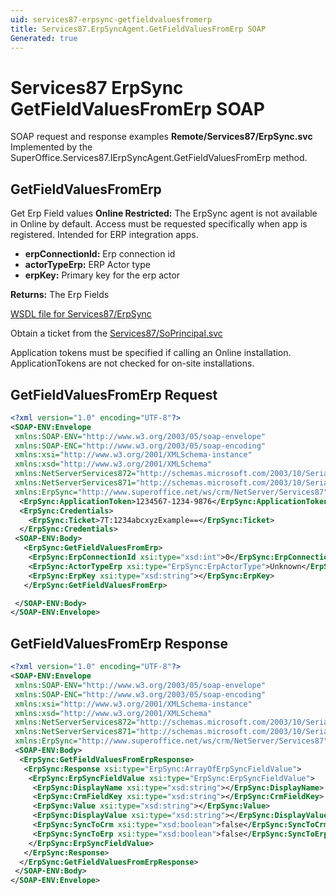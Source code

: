 ```yaml
---
uid: services87-erpsync-getfieldvaluesfromerp
title: Services87.ErpSyncAgent.GetFieldValuesFromErp SOAP
Generated: true
---
```


# Services87 ErpSync GetFieldValuesFromErp SOAP

SOAP request and response examples **Remote/Services87/ErpSync.svc**
Implemented by the <see cref="M:SuperOffice.Services87.IErpSyncAgent.GetFieldValuesFromErp">SuperOffice.Services87.IErpSyncAgent.GetFieldValuesFromErp</see> method.

## GetFieldValuesFromErp

Get Erp Field values
<para /><b>Online Restricted:</b> The ErpSync agent is not available in Online by default. Access must be requested specifically when app is registered. Intended for ERP integration apps.

* **erpConnectionId:** Erp connection id
* **actorTypeErp:** ERP Actor type
* **erpKey:** Primary key for the erp actor

**Returns:** The Erp Fields


[WSDL file for Services87/ErpSync](../Services87-ErpSync.md)

Obtain a ticket from the [Services87/SoPrincipal.svc](../SoPrincipal/SoPrincipal.md)

Application tokens must be specified if calling an Online installation. ApplicationTokens are not checked for on-site installations.

## GetFieldValuesFromErp Request

```xml
<?xml version="1.0" encoding="UTF-8"?>
<SOAP-ENV:Envelope
 xmlns:SOAP-ENV="http://www.w3.org/2003/05/soap-envelope"
 xmlns:SOAP-ENC="http://www.w3.org/2003/05/soap-encoding"
 xmlns:xsi="http://www.w3.org/2001/XMLSchema-instance"
 xmlns:xsd="http://www.w3.org/2001/XMLSchema"
 xmlns:NetServerServices872="http://schemas.microsoft.com/2003/10/Serialization/Arrays"
 xmlns:NetServerServices871="http://schemas.microsoft.com/2003/10/Serialization/"
 xmlns:ErpSync="http://www.superoffice.net/ws/crm/NetServer/Services87">
  <ErpSync:ApplicationToken>1234567-1234-9876</ErpSync:ApplicationToken>
  <ErpSync:Credentials>
    <ErpSync:Ticket>7T:1234abcxyzExample==</ErpSync:Ticket>
  </ErpSync:Credentials>
 <SOAP-ENV:Body>
   <ErpSync:GetFieldValuesFromErp>
    <ErpSync:ErpConnectionId xsi:type="xsd:int">0</ErpSync:ErpConnectionId>
    <ErpSync:ActorTypeErp xsi:type="ErpSync:ErpActorType">Unknown</ErpSync:ActorTypeErp>
    <ErpSync:ErpKey xsi:type="xsd:string"></ErpSync:ErpKey>
   </ErpSync:GetFieldValuesFromErp>

 </SOAP-ENV:Body>
</SOAP-ENV:Envelope>

```


## GetFieldValuesFromErp Response

```xml
<?xml version="1.0" encoding="UTF-8"?>
<SOAP-ENV:Envelope
 xmlns:SOAP-ENV="http://www.w3.org/2003/05/soap-envelope"
 xmlns:SOAP-ENC="http://www.w3.org/2003/05/soap-encoding"
 xmlns:xsi="http://www.w3.org/2001/XMLSchema-instance"
 xmlns:xsd="http://www.w3.org/2001/XMLSchema"
 xmlns:NetServerServices872="http://schemas.microsoft.com/2003/10/Serialization/Arrays"
 xmlns:NetServerServices871="http://schemas.microsoft.com/2003/10/Serialization/"
 xmlns:ErpSync="http://www.superoffice.net/ws/crm/NetServer/Services87">
 <SOAP-ENV:Body>
  <ErpSync:GetFieldValuesFromErpResponse>
   <ErpSync:Response xsi:type="ErpSync:ArrayOfErpSyncFieldValue">
    <ErpSync:ErpSyncFieldValue xsi:type="ErpSync:ErpSyncFieldValue">
     <ErpSync:DisplayName xsi:type="xsd:string"></ErpSync:DisplayName>
     <ErpSync:CrmFieldKey xsi:type="xsd:string"></ErpSync:CrmFieldKey>
     <ErpSync:Value xsi:type="xsd:string"></ErpSync:Value>
     <ErpSync:DisplayValue xsi:type="xsd:string"></ErpSync:DisplayValue>
     <ErpSync:SyncToCrm xsi:type="xsd:boolean">false</ErpSync:SyncToCrm>
     <ErpSync:SyncToErp xsi:type="xsd:boolean">false</ErpSync:SyncToErp>
    </ErpSync:ErpSyncFieldValue>
   </ErpSync:Response>
  </ErpSync:GetFieldValuesFromErpResponse>
 </SOAP-ENV:Body>
</SOAP-ENV:Envelope>

```

